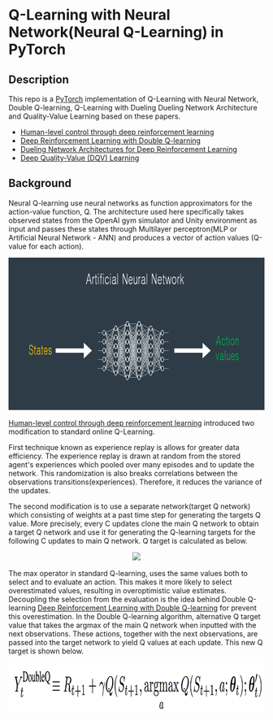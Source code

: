 # Q-Learning with Neural Network(Neural Q-Learning) in PyTorch


## Description
This repo is a [PyTorch](https://www.pytorch.org/) implementation of Q-Learning with Neural Network, Double Q-learning, Q-Learning with Dueling Dueling Network Architecture and Quality-Value Learning based on these papers.

- [Human-level control through deep reinforcement learning](http://www.nature.com/nature/journal/v518/n7540/full/nature14236.html)
- [Deep Reinforcement Learning with Double Q-learning](https://arxiv.org/abs/1509.06461)
- [Dueling Network Architectures for Deep Reinforcement Learning](https://arxiv.org/abs/1511.06581)
- [Deep Quality-Value (DQV) Learning](https://arxiv.org/abs/1810.00368)

## Background
Neural Q-learning use neural networks as function approximators for the action-value function, Q. The architecture used here specifically takes observed states from the OpenAI gym simulator and Unity environment as input and passes these states through Multilayer perceptron(MLP or Artificial Neural Network - ANN) and produces a vector of action values (Q-value for each action).

<p align="center">
    <img src="Content/q_network.png" height="300px">
</p>

[Human-level control through deep reinforcement learning](http://www.nature.com/nature/journal/v518/n7540/full/nature14236.html) introduced two modification to standard online Q-Learning.

First technique known as experience replay is allows for greater data efficiency. The experience replay is drawn at random from the stored agent's experiences which pooled over many episodes and to update the network. This randomization is also breaks correlations between the observations transitions(experiences). Therefore, it reduces the variance of the updates.

The second modification is to use a separate network(target Q network) which consisting of weights at a past time step for generating the targets Q value. More precisely, every C updates clone the main Q network to obtain a target Q network and use it for generating the Q-learning targets for the following C updates to main Q network. Q target is calculated as below.

<p align="center">
    <img src="Content/q_target.bmp" height="100px">
</p>

The max operator in standard Q-learning, uses the same values both to select and to evaluate an action. This makes it more likely to select overestimated values, resulting in overoptimistic value estimates. Decoupling the selection from the evaluation is the idea behind Double Q-learning [Deep Reinforcement Learning with Double Q-learning](https://arxiv.org/abs/1509.06461) for prevent this overestimation. In the Double Q-learning algorithm, alternative Q target value that takes the argmax of the main Q network when inputted with the next observations. These actions, together with the next observations, are passed into the target network to yield Q values at each update. This new Q target is shown below.

<p align="center">
    <img src="Content/double_q_learning.png" height="100px">
</p>
